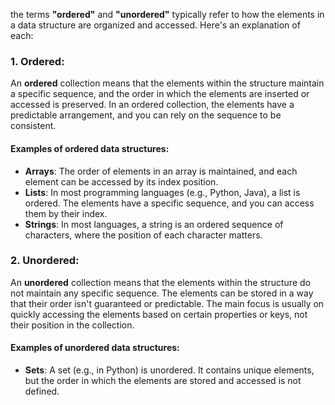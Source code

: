 
the terms **"ordered"** and **"unordered"** typically refer to how the elements in a data structure are organized and accessed. Here's an explanation of each:

### 1. **Ordered**:
An **ordered** collection means that the elements within the structure maintain a specific sequence, and the order in which the elements are inserted or accessed is preserved. In an ordered collection, the elements have a predictable arrangement, and you can rely on the sequence to be consistent.

#### Examples of ordered data structures:
- **Arrays**: The order of elements in an array is maintained, and each element can be accessed by its index position.
- **Lists**: In most programming languages (e.g., Python, Java), a list is ordered. The elements have a specific sequence, and you can access them by their index.
- **Strings**: In most languages, a string is an ordered sequence of characters, where the position of each character matters.

### 2. **Unordered**:
An **unordered** collection means that the elements within the structure do not maintain any specific sequence. The elements can be stored in a way that their order isn't guaranteed or predictable. The main focus is usually on quickly accessing the elements based on certain properties or keys, not their position in the collection.

#### Examples of unordered data structures:
- **Sets**: A set (e.g., in Python) is unordered. It contains unique elements, but the order in which the elements are stored and accessed is not defined.
